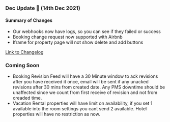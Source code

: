 ### Dec Update 🚀 (14th Dec 2021)

#### Summary of Changes
- Our webhooks now have logs, so you can see if they failed or success
- Booking change request now supported with Airbnb
- Iframe for property page will not show delete and add buttons

[Link to Changelog](https://docs.channex.io/changelog)

### Coming Soon
- Booking Revision Feed will have a 30 Minute window to ack revisions after you have received it once, email will be sent if any unacked revisions after 30 mins from created date. Any PMS downtime should be unaffected since we count from first receive of revision and not from creaded time.
- Vacation Rental properties will have limit on availability, if you set 1 available into the room settings you cant send 2 available. Hotel properties will have no restriction as now.

